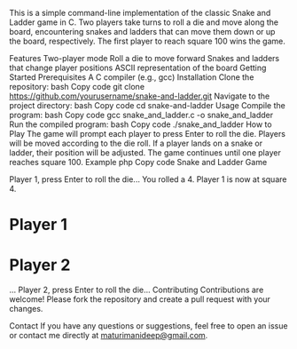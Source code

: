 This is a simple command-line implementation of the classic Snake and Ladder game in C. 
Two players take turns to roll a die and move along the board, encountering snakes and ladders that can move them down or up the board, respectively. 
The first player to reach square 100 wins the game.

Features
Two-player mode
Roll a die to move forward
Snakes and ladders that change player positions
ASCII representation of the board
Getting Started
Prerequisites
A C compiler (e.g., gcc)
Installation
Clone the repository:
bash
Copy code
git clone https://github.com/yourusername/snake-and-ladder.git
Navigate to the project directory:
bash
Copy code
cd snake-and-ladder
Usage
Compile the program:
bash
Copy code
gcc snake_and_ladder.c -o snake_and_ladder
Run the compiled program:
bash
Copy code
./snake_and_ladder
How to Play
The game will prompt each player to press Enter to roll the die.
Players will be moved according to the die roll.
If a player lands on a snake or ladder, their position will be adjusted.
The game continues until one player reaches square 100.
Example
php
Copy code
Snake and Ladder Game

Player 1, press Enter to roll the die...
You rolled a 4.
Player 1 is now at square 4.

# Player 1
# Player 2
...
Player 2, press Enter to roll the die...
Contributing
Contributions are welcome! Please fork the repository and create a pull request with your changes.

Contact
If you have any questions or suggestions, feel free to open an issue or contact me directly at maturimanideep@gmail.com.

